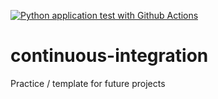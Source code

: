 [![Python application test with Github Actions](https://github.com/mbauergit/continuous-integration/actions/workflows/main.yml/badge.svg)](https://github.com/mbauergit/continuous-integration/actions/workflows/main.yml)

# continuous-integration
Practice / template for future projects
